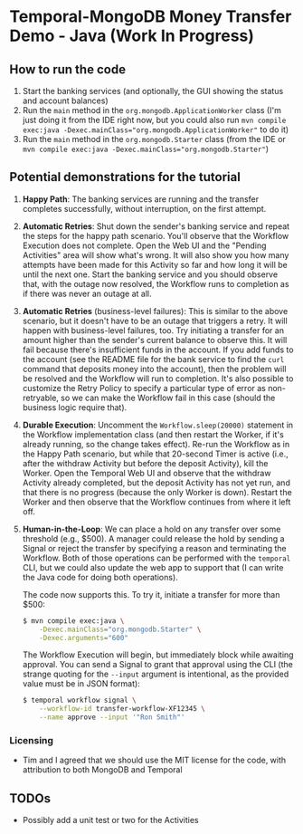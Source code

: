 # Temporal-MongoDB Money Transfer Demo - Java (Work In Progress)

## How to run the code

1. Start the banking services (and optionally, the GUI showing the status 
   and account balances)
2. Run the `main` method in the `org.mongodb.ApplicationWorker` class (I'm 
   just doing it from the IDE right now, but you could also run 
   `mvn compile exec:java -Dexec.mainClass="org.mongodb.ApplicationWorker"`
   to do it)
3. Run the `main` method in the `org.mongodb.Starter` class (from the IDE
   or `mvn compile exec:java -Dexec.mainClass="org.mongodb.Starter"`)


## Potential demonstrations for the tutorial

1. **Happy Path**: 
   The banking services are running and the transfer completes successfully, 
   without interruption, on the first attempt. 

2. **Automatic Retries**: 
   Shut down the sender's banking service and repeat the steps for the happy 
   path scenario. You'll observe that the Workflow Execution does not complete. 
   Open the Web UI and the "Pending Activities" area will show what's wrong. 
   It will also show you how many attempts have been made for this Activity 
   so far and how long it will be until the next one. Start the banking service 
   and you should observe that, with the outage now resolved, the Workflow runs 
   to completion as if there was never an outage at all.

3. **Automatic Retries** (business-level failures):
   This is similar to the above scenario, but it doesn't have to be an outage 
   that triggers a retry. It will happen with business-level failures, too. 
   Try initiating a transfer for an amount higher than the sender's current 
   balance to observe this. It will fail because there's insufficient funds 
   in the account. If you add funds to the account (see the README file for 
   the bank service to find the `curl` command that deposits money into the 
   account), then the problem will be resolved and the Workflow will run to 
   completion. It's also possible to customize the Retry Policy to specify a 
   particular type of error as non-retryable, so we can make the Workflow fail 
   in this case (should the business logic require that).

4. **Durable Execution**: 
   Uncomment the `Workflow.sleep(20000)` statement in the Workflow implementation 
   class (and then restart the Worker, if it's already running, so the change 
   takes effect). Re-run the Workflow as in the Happy Path scenario, but while 
   that 20-second Timer is active (i.e., after the withdraw Activity but before 
   the deposit Activity), kill the Worker. Open the Temporal Web UI and observe 
   that the withdraw Activity already completed, but the deposit Activity has 
   not yet run, and that there is no progress (because the only Worker is down).
   Restart the Worker and then observe that the Workflow continues from where 
   it left off.

5. **Human-in-the-Loop**:
   We can place a hold on any transfer over some threshold (e.g., $500). A 
   manager could release the hold by sending a Signal or reject the transfer 
   by specifying a reason and terminating the Workflow. Both of those operations 
   can be performed with the `temporal` CLI, but we could also update the web
   app to support that (I can write the Java code for doing both operations). 

   The code now supports this. To try it, initiate a transfer for more than
   $500:

   ```bash
   $ mvn compile exec:java \
       -Dexec.mainClass="org.mongodb.Starter" \
	   -Dexec.arguments="600"
   ```

   The Workflow Execution will begin, but immediately block while awaiting
   approval. You can send a Signal to grant that approval using the CLI
   (the strange quoting for the `--input` argument is intentional, as the 
   provided value must be in JSON format):

   ```bash
   $ temporal workflow signal \
       --workflow-id transfer-workflow-XF12345 \
	   --name approve --input '"Ron Smith"'
   ```


### Licensing
* Tim and I agreed that we should use the MIT license for the code, with attribution 
  to both MongoDB and Temporal

## TODOs 
* Possibly add a unit test or two for the Activities
  
